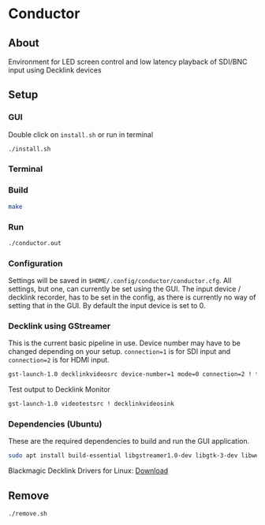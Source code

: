 # Conductor

## About

Environment for LED screen control and low latency playback of SDI/BNC input using Decklink devices

## Setup

### GUI

Double click on `install.sh` or run in terminal

```bash
./install.sh
```

### Terminal

### Build

```bash
make
```

### Run

```bash
./conductor.out
```

### Configuration

Settings will be saved in `$HOME/.config/conductor/conductor.cfg`. All settings, but one, can currently be set using the GUI. The input device / decklink recorder, has to be set in the config, as there
is currently no way of setting that in the GUI. By default the input device is set to 0.

### Decklink using GStreamer

This is the current basic pipeline in use.
Device number may have to be changed depending on your setup. `connection=1` is for SDI input and `connection=2` is for HDMI input.

```bash
gst-launch-1.0 decklinkvideosrc device-number=1 mode=0 connection=2 ! tee name=t ! queue ! videoconvert ! xvimagesink sync=false t. ! queue ! videoconvert ! xvimagesink sync=false
```
Test output to Decklink Monitor
```bash
gst-launch-1.0 videotestsrc ! decklinkvideosink
```

### Dependencies (Ubuntu)

These are the required dependencies to build and run the GUI application.

```bash
sudo apt install build-essential libgstreamer1.0-dev libgtk-3-dev libwebkit2gtk-4.0-dev libgstreamer-plugins-bad1.0-dev libconfig-dev
```
Blackmagic Decklink Drivers for Linux: [Download](https://www.blackmagicdesign.com/support/family/capture-and-playback)

## Remove

```bash
./remove.sh
```